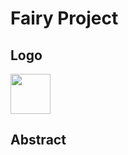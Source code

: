 # Fairy Project

## Logo

<img src="http://selab.sogang.ac.kr/img/fairy/logo.png" width="64px" height="64px">

## Abstract
